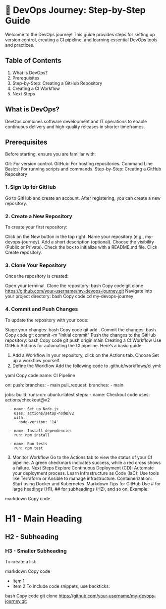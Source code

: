 # 🚀 DevOps Journey: Step-by-Step Guide
Welcome to the DevOps journey! This guide provides steps for setting up version control, creating a CI pipeline, and learning essential DevOps tools and practices.

## Table of Contents
1. What is DevOps?
2. Prerequisites
3. Step-by-Step: Creating a GitHub Repository
4. Creating a CI Workflow
5. Next Steps

## What is DevOps?
DevOps combines software development and IT operations to enable continuous delivery and high-quality releases in shorter timeframes.

## Prerequisites
Before starting, ensure you are familiar with:

Git: For version control.
GitHub: For hosting repositories.
Command Line Basics: For running scripts and commands.
Step-by-Step: Creating a GitHub Repository
### 1. Sign Up for GitHub
Go to GitHub and create an account.
After registering, you can create a new repository.
### 2. Create a New Repository
To create your first repository:

Click on the New button in the top right.
Name your repository (e.g., my-devops-journey).
Add a short description (optional).
Choose the visibility (Public or Private).
Check the box to initialize with a README.md file.
Click Create repository.
### 3. Clone Your Repository
Once the repository is created:

Open your terminal.
Clone the repository:
bash
Copy code
git clone https://github.com/your-username/my-devops-journey.git
Navigate into your project directory:
bash
Copy code
cd my-devops-journey
### 4. Commit and Push Changes
To update the repository with your code:

Stage your changes:
bash
Copy code
git add .
Commit the changes:
bash
Copy code
git commit -m "Initial commit"
Push the changes to the GitHub repository:
bash
Copy code
git push origin main
Creating a CI Workflow
Use GitHub Actions for automating the CI pipeline. Here’s a basic guide:

1. Add a Workflow
In your repository, click on the Actions tab.
Choose Set up a workflow yourself.
2. Define the Workflow
Add the following code to .github/workflows/ci.yml:

yaml
Copy code
name: CI Pipeline

on:
  push:
    branches:
      - main
  pull_request:
    branches:
      - main

jobs:
  build:
    runs-on: ubuntu-latest
    steps:
      - name: Checkout code
        uses: actions/checkout@v2

      - name: Set up Node.js
        uses: actions/setup-node@v2
        with:
          node-version: '14'

      - name: Install dependencies
        run: npm install

      - name: Run tests
        run: npm test
3. Monitor Workflow
Go to the Actions tab to view the status of your CI pipeline.
A green checkmark indicates success, while a red cross shows a failure.
Next Steps
Explore Continuous Deployment (CD): Automate your deployment process.
Learn Infrastructure as Code (IaC): Use tools like Terraform or Ansible to manage infrastructure.
Containerization: Start using Docker and Kubernetes.
Markdown Tips for GitHub
Use # for large headings (H1), ## for subheadings (H2), and so on. Example:

markdown
Copy code
# H1 - Main Heading
## H2 - Subheading
### H3 - Smaller Subheading
To create a list:

markdown
Copy code
- Item 1
- Item 2
To include code snippets, use backticks:

bash
Copy code
git clone https://github.com/your-username/my-devops-journey.git
